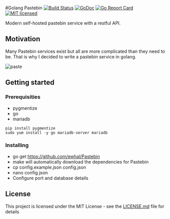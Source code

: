 #Golang Pastebin
[![Build Status](https://travis-ci.org/ewhal/Pastebin.svg?branch=master)](https://travis-ci.org/ewhal/Pastebin) [![GoDoc](https://godoc.org/github.com/ewhal/Pastebin?status.svg)](https://godoc.org/github.com/ewhal/Pastebin) [![Go Report Card](https://goreportcard.com/badge/github.com/ewhal/Pastebin)](https://goreportcard.com/report/github.com/ewhal/Pastebin) [![MIT
licensed](https://img.shields.io/badge/license-MIT-blue.svg)](https://raw.githubusercontent.com/ewhal/Pastebin/master/LICENSE.md)

Modern self-hosted pastebin service with a restful API.

## Motivation
Many Pastebin services exist but all are more complicated than they need to be.
That is why I decided to write a pastebin service in golang.

![paste](http://i.imgur.com/7BeCKa3.png)

## Getting started
### Prerequisities
* pygmentize
* go
* mariadb

```
pip install pygmentize
sudo yum install -y go mariadb-server mariadb
```

### Installing

* go get https://github.com/ewhal/Pastebin
* make will automatically download the dependencies for Pastebin
* cp config.example.json config.json
* nano config.json
* Configure port and database details

## License

This project is licensed under the MIT License - see the [LICENSE.md](LICENSE.md) file for details

